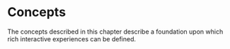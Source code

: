 # Concepts

The concepts described in this chapter describe a foundation upon which rich interactive experiences can be defined.